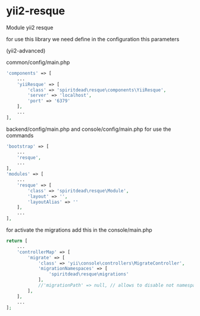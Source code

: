 # yii2-resque
Module yii2 resque

for use this library we need define in the configuration this parameters

(yii2-advanced)

common/config/main.php 
```php
'components' => [
    ...
    'yiiResque' => [
        'class' => 'spiritdead\resque\components\YiiResque',
        'server' => 'localhost',
        'port' => '6379'
    ],
    ...
],
```

backend/config/main.php and console/config/main.php for use the commands
```php
'bootstrap' => [
    ...
    'resque',
    ...
],
'modules' => [
    ...
    'resque' => [
        'class' => 'spiritdead\resque\Module',
        'layout' => '',
        'layoutAlias' => ''
    ],
    ...
],
```
for activate the migrations add this in the console/main.php
```php
return [
    ...
    'controllerMap' => [
        'migrate' => [
            'class' => 'yii\console\controllers\MigrateController',
            'migrationNamespaces' => [
                'spiritdead\resque\migrations'
            ],
            //'migrationPath' => null, // allows to disable not namespaced migration completely
        ],
    ],
    ...
];
```